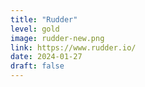 ```yaml
---
title: "Rudder"
level: gold
image: rudder-new.png
link: https://www.rudder.io/
date: 2024-01-27
draft: false
---
```



